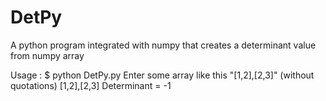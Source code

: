 # DetPy
A python program integrated with numpy that creates a determinant value from numpy array


Usage :
$ python DetPy.py
Enter some array like this "[1,2],[2,3]" (without quotations)
[1,2],[2,3]
Determinant = -1
